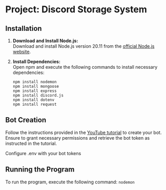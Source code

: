 # Project: Discord Storage System

## Installation

1. **Download and Install Node.js:**  
   Download and install Node.js version 20.11 from the [official Node.js website](https://nodejs.org/en).

2. **Install Dependencies:**  
   Open npm and execute the following commands to install necessary dependencies:
   ```
   npm install nodemon
   npm install mongoose 
   npm install express 
   npm install discord.js
   npm install dotenv
   npm install request
   ```

## Bot Creation

Follow the instructions provided in the [YouTube tutorial](https://www.youtube.com/watch?v=KZ3tIGHU314) to create your bot. Ensure to grant necessary permissions and retrieve the bot token as instructed in the tutorial.

Configure .env with your bot tokens

## Running the Program

To run the program, execute the following command: `nodemon`

